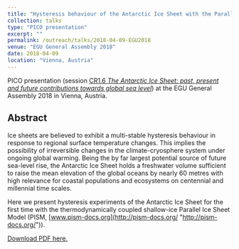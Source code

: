 ```yaml
---
title: "Hysteresis behaviour of the Antarctic Ice Sheet with the Parallel Ice Sheet Model"
collection: talks
type: "PICO presentation"
excerpt: ""
permalink: /outreach/talks/2018-04-09-EGU2018
venue: "EGU General Assembly 2018"
date: 2018-04-09
location: "Vienna, Austria"
---
```


PICO presentation (session [CR1.6 *The Antarctic Ice Sheet: past, present and future contributions towards global sea level*](https://meetingorganizer.copernicus.org/EGU2018/pico/27841 "https://meetingorganizer.copernicus.org/EGU2018/pico/27841")) at the EGU General Assembly 2018 in Vienna, Austria.

## Abstract
Ice sheets are believed to exhibit a multi-stable hysteresis behaviour in response to regional surface temperature changes. This implies the possibility of irreversible changes in the climate-cryosphere system under ongoing global warming. Being the by far largest potential source of future sea-level rise, the Antarctic Ice Sheet holds a freshwater volume sufficient to raise the mean elevation of the global oceans by nearly 60 metres with high relevance for coastal populations and ecosystems on centennial and millennial time scales.

Here we present hysteresis experiments of the Antarctic Ice Sheet for the first time with the thermodynamically coupled shallow-ice Parallel Ice Sheet Model (PISM, [www.pism-docs.org](http://pism-docs.org/ "http://pism-docs.org/")).

[Download PDF here.](https://meetingorganizer.copernicus.org/EGU2018/EGU2018-13466.pdf "https://meetingorganizer.copernicus.org/EGU2018/EGU2018-13466.pdf")